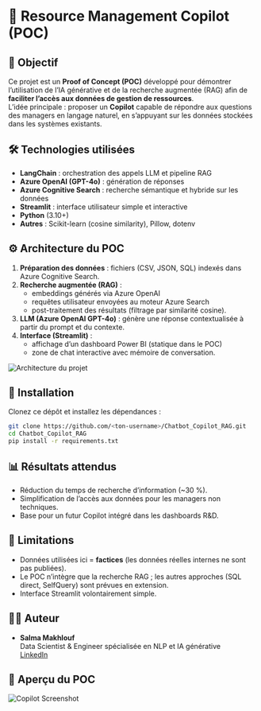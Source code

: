 # 🤖 Resource Management Copilot (POC)

## 🎯 Objectif
Ce projet est un **Proof of Concept (POC)** développé pour démontrer l’utilisation de l’IA générative et de la recherche augmentée (RAG) afin de **faciliter l’accès aux données de gestion de ressources**.  
L’idée principale : proposer un **Copilot** capable de répondre aux questions des managers en langage naturel, en s’appuyant sur les données stockées dans les systèmes existants.

## 🛠️ Technologies utilisées
- **LangChain** : orchestration des appels LLM et pipeline RAG  
- **Azure OpenAI (GPT-4o)** : génération de réponses  
- **Azure Cognitive Search** : recherche sémantique et hybride sur les données  
- **Streamlit** : interface utilisateur simple et interactive  
- **Python** (3.10+)  
- **Autres** : Scikit-learn (cosine similarity), Pillow, dotenv  

## ⚙️ Architecture du POC
1. **Préparation des données** : fichiers (CSV, JSON, SQL) indexés dans Azure Cognitive Search.  
2. **Recherche augmentée (RAG)** :  
   - embeddings générés via Azure OpenAI  
   - requêtes utilisateur envoyées au moteur Azure Search  
   - post-traitement des résultats (filtrage par similarité cosine).  
3. **LLM (Azure OpenAI GPT-4o)** : génère une réponse contextualisée à partir du prompt et du contexte.  
4. **Interface (Streamlit)** :  
   - affichage d’un dashboard Power BI (statique dans le POC)  
   - zone de chat interactive avec mémoire de conversation.  

![Architecture du projet](https://via.placeholder.com/900x400.png?text=Architecture+Copilot+RAG)


## 🚀 Installation
Clonez ce dépôt et installez les dépendances :

```bash
git clone https://github.com/<ton-username>/Chatbot_Copilot_RAG.git
cd Chatbot_Copilot_RAG
pip install -r requirements.txt
```
## 📊 Résultats attendus
- Réduction du temps de recherche d’information (~30 %).
- Simplification de l’accès aux données pour les managers non techniques.
- Base pour un futur Copilot intégré dans les dashboards R&D.

## 📌 Limitations
- Données utilisées ici = **factices** (les données réelles internes ne sont pas publiées).
- Le POC n’intègre que la recherche RAG ; les autres approches (SQL direct, SelfQuery) sont prévues en extension.
- Interface Streamlit volontairement simple.

## 👩‍💻 Auteur
- **Salma Makhlouf**  
  Data Scientist & Engineer spécialisée en NLP et IA générative  
  [LinkedIn](https://www.linkedin.com/in/salma-makhlouf)

## 📸 Aperçu du POC
![Copilot Screenshot](assets/screenshot.png)

